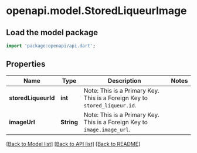 # openapi.model.StoredLiqueurImage

## Load the model package
```dart
import 'package:openapi/api.dart';
```

## Properties
Name | Type | Description | Notes
------------ | ------------- | ------------- | -------------
**storedLiqueurId** | **int** | Note: This is a Primary Key.<pk/> This is a Foreign Key to `stored_liqueur.id`.<fk table='stored_liqueur' column='id'/> | 
**imageUrl** | **String** | Note: This is a Primary Key.<pk/> This is a Foreign Key to `image.image_url`.<fk table='image' column='image_url'/> | 

[[Back to Model list]](../README.md#documentation-for-models) [[Back to API list]](../README.md#documentation-for-api-endpoints) [[Back to README]](../README.md)


